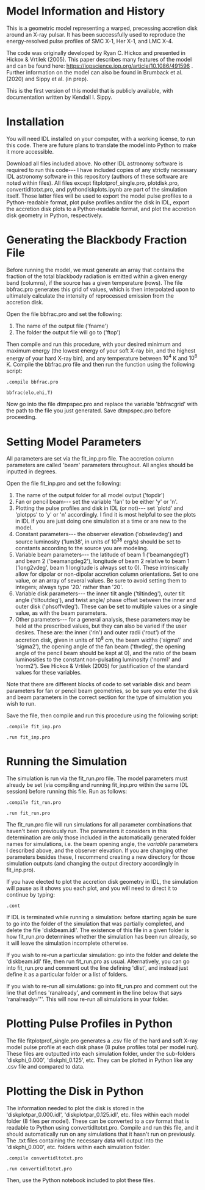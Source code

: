 # Model Information and History

This is a geometric model representing a warped, precessing accretion disk around an X-ray pulsar. It has been successfully used to reproduce the energy-resolved pulse profiles of SMC X-1, Her X-1, and LMC X-4.

The code was originally developed by Ryan C. Hickox and presented in Hickox & Vrtilek (2005). This paper describes many features of the model and can be found here: https://iopscience.iop.org/article/10.1086/491596 .
Further information on the model can also be found in Brumback et al. (2020) and Sippy et al. (in prep).

This is the first version of this model that is publicly available, with documentation written by Kendall I. Sippy. 

# Installation

You will need IDL installed on your computer, with a working license, to run this code. There are future plans to translate the model into Python to make it more accessible.

Download all files included above. No other IDL astronomy software is required to run this code--- I have included copies of any strictly necessary IDL astronomy software in this repository (authors of these software are noted within files). All files except fitplotprof_single.pro, plotdisk.pro, convertidltotxt.pro, and pythondiskplots.ipynb are part of the simulation itself. Those latter files will be used to export the model pulse profiles to a Python-readable format, plot pulse profiles and/or the disk in IDL, export the accretion disk plots to a Python-readable format, and plot the accretion disk geometry in Python, respectively.

# Generating the Blackbody Fraction File
Before running the model, we must generate an array that contains the fraction of the total blackbody radiation is emitted within a given energy band (columns), if the source has a given temperature (rows). The file bbfrac.pro generates this grid of values, which is then interpolated upon to ultimately calculate the intensity of reprocessed emission from the accretion disk.

Open the file bbfrac.pro and set the following:
1. The name of the output file ('fname')
2. The folder the output file will go to ('ftop')

Then compile and run this procedure, with your desired minimum and maximum energy (the lowest energy of your soft X-ray bin, and the highest energy of your hard X-ray bin), and any temperature between $10^4$ K and $10^8$ K. Compile the bbfrac.pro file and then run the function using the following script:

```.compile bbfrac.pro```

```bbfrac(elo,ehi,T) ```

Now go into the file dtmpspec.pro and replace the variable 'bbfracgrid' with the path to the file you just generated. Save dtmpspec.pro before proceeding.

# Setting Model Parameters
All parameters are set via the fit_inp.pro file. The accretion column parameters are called 'beam' parameters throughout. All angles should be inputted in degrees.

Open the file fit_inp.pro and set the following:
1. The name of the output folder for all model output ('topdir')
2. Fan or pencil beam--- set the variable 'fan' to be either 'y' or 'n'.
3. Plotting the pulse profiles and disk in IDL (or not)--- set 'plotd' and 'plotpps' to 'y' or 'n' accordingly. I find it is most helpful to see the plots in IDL if you are just doing one simulation at a time or are new to the model.
4. Constant parameters--- the observer elevation ('obselevdeg') and source luminosity ('lum38', in units of $10^{38}$ erg/s) should be set to constants according to the source you are modeling.
5. Variable beam parameters--- the latitude of beam 1 ('beamangdeg1') and beam 2 ('beamangdeg2'), longitude of beam 2 relative to beam 1 ('long2vdeg', beam 1 longitude is always set to 0). These intrinsically allow for dipolar or non-dipolar accretion column orientations. Set to one value, or an array of several values. Be sure to avoid setting them to integers; always type '20.' rather than '20'.
6. Variable disk parameters--- the inner tilt angle ('tiltindeg'), outer tilt angle ('tiltoutdeg'), and twist angle/ phase offset between the inner and outer disk ('phsoffvdeg'). These can be set to multiple values or a single value, as with the beam parameters.
7. Other parameters--- for a general analysis, these parameters may be held at the prescribed values, but they can also be varied if the user desires. These are: the inner ('rin') and outer radii ('rout') of the accretion disk, given in units of $10^8$ cm, the beam widths ('sigma1' and 'sigma2'), the opening angle of the fan beam ('thvdeg', the opening angle of the pencil beam should be kept at 0), and the ratio of the beam luminosities to the constant non-pulsating luminosity ('norm1' and 'norm2'). See Hickox & Vrtilek (2005) for justification of the standard values for these variables.

Note that there are different blocks of code to set variable disk and beam parameters for fan or pencil beam geometries, so be sure you enter the disk and beam parameters in the correct section for the type of simulation you wish to run.

Save the file, then compile and run this procedure using the following script:

```.compile fit_inp.pro```

```.run fit_inp.pro```

# Running the Simulation
The simulation is run via the fit_run.pro file. The model parameters must already be set (via compiling and running fit_inp.pro within the same IDL session) before running this file. Run as follows:

```.compile fit_run.pro ```

```.run fit_run.pro ```

The fit_run.pro file will run simulations for all parameter combinations that haven't been previously run. The parameters it considers in this determination are only those included in the automatically generated folder names for simulations, i.e. the beam opening angle, the _variable_ parameters I described above, and the observer elevation. If you are changing other parameters besides these, I recommend creating a new directory for those simulation outputs (and changing the output directory accordingly in fit_inp.pro). 

If you have elected to plot the accretion disk geometry in IDL, the simulation will pause as it shows you each plot, and you will need to direct it to continue by typing:

```.cont ```

If IDL is terminated while running a simulation: before starting again be sure to go into the folder of the simulation that was partially completed, and delete the file 'diskbeam.idl'. The existence of this file in a given folder is how fit_run.pro determines whether the simulation has been run already, so it will leave the simulation incomplete otherwise.

If you wish to re-run a particular simulation: go into the folder and delete the 'diskbeam.idl' file, then run fit_run.pro as usual. Alternatively, you can go into fit_run.pro and comment out the line defining 'dlist', and instead just define it as a particular folder or a list of folders.

If you wish to re-run all simulations: go into fit_run.pro and comment out the line that defines 'ranalready', and comment in the line below that says 'ranalready='''. This will now re-run all simulations in your folder.

# Plotting Pulse Profiles in Python
The file fitplotprof_single.pro generates a .csv file of the hard and soft X-ray model pulse profile at each disk phase (8 pulse profiles total per model run). These files are outputted into each simulation folder, under the sub-folders 'diskphi_0.000', 'diskphi_0.125', etc. They can be plotted in Python like any .csv file and compared to data.

# Plotting the Disk in Python
The information needed to plot the disk is stored in the 'diskplotpar_0.000.idl', 'diskplotpar_0.125.idl', etc. files within each model folder (8 files per model). These can be converted to a csv format that is readable to Python using convertidltotxt.pro. Compile and run this file, and it should automatically run on any simulations that it hasn't run on previously. The .txt files containing the necessary data will output into the 'diskphi_0.000', etc. folders within each simulation folder.

```.compile convertidltotxt.pro```

```.run convertidltotxt.pro```

Then, use the Python notebook included to plot these files.
